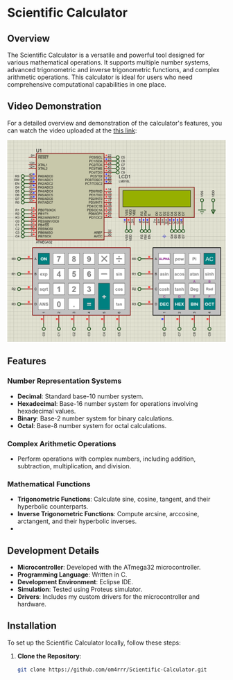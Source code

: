 # Scientific Calculator

## Overview

The Scientific Calculator is a versatile and powerful tool designed for various mathematical operations. It supports multiple number systems, advanced trigonometric and inverse trigonometric functions, and complex arithmetic operations. This calculator is ideal for users who need comprehensive computational capabilities in one place.

## Video Demonstration

For a detailed overview and demonstration of the calculator's features, you can watch the video uploaded at the [this link](https://drive.google.com/file/d/1Ymioc5mojMx6SS5e9GD8UncNIEcvStd6/view?usp=drive_link):

[![**Watch the Video**](https://github.com/om4rrr/Scientific-Calculator/blob/main/APP/calculator/Calculator.jpg)](https://drive.google.com/file/d/1Ymioc5mojMx6SS5e9GD8UncNIEcvStd6/view?usp=drive_link)

## Features

### Number Representation Systems

- **Decimal**: Standard base-10 number system.
- **Hexadecimal**: Base-16 number system for operations involving hexadecimal values.
- **Binary**: Base-2 number system for binary calculations.
- **Octal**: Base-8 number system for octal calculations.

### Complex Arithmetic Operations

- Perform operations with complex numbers, including addition, subtraction, multiplication, and division.

### Mathematical Functions

- **Trigonometric Functions**: Calculate sine, cosine, tangent, and their hyperbolic counterparts.
- **Inverse Trigonometric Functions**: Compute arcsine, arccosine, arctangent, and their hyperbolic inverses.
- 

## Development Details

- **Microcontroller**: Developed with the ATmega32 microcontroller.
- **Programming Language**: Written in C.
- **Development Environment**: Eclipse IDE.
- **Simulation**: Tested using Proteus simulator.
- **Drivers**: Includes my custom drivers for the microcontroller and hardware.

## Installation

To set up the Scientific Calculator locally, follow these steps:

1. **Clone the Repository**:

   ```bash
   git clone https://github.com/om4rrr/Scientific-Calculator.git
